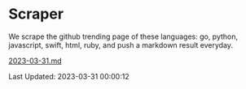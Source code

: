 # Scraper

We scrape the github trending page of these languages: go, python, javascript, swift, html, ruby, and push a markdown result everyday.

[2023-03-31.md](https://github.com/henson/Scraper/blob/master/2023-03-31.md)

Last Updated: 2023-03-31 00:00:12